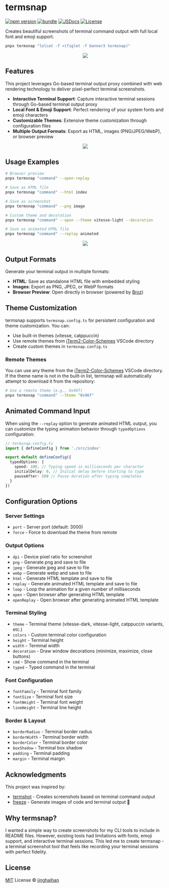# termsnap

[![npm version][npm-version-src]][npm-version-href]
[![bundle][bundle-src]][bundle-href]
[![JSDocs][jsdocs-src]][jsdocs-href]
[![License][license-src]][license-href]

Creates beautiful screenshots of terminal command output with full local font and emoji support.

```sh
pnpx termsnap "lolcat -f <(figlet -f banner3 termsnap)"
```

<p align='center'>
<img src='./assets/logo.png' />
</p>

## Features

This project leverages Go-based terminal output proxy combined with web rendering technology to deliver pixel-perfect terminal screenshots.

- **Interactive Terminal Support**: Capture interactive terminal sessions through Go-based terminal output proxy
- **Local Font & Emoji Support**: Perfect rendering of your system fonts and emoji characters
- **Customizable Themes**: Extensive theme customization through configuration files
- **Multiple Output Formats**: Export as HTML, images (PNG/JPEG/WebP), or browser preview

<p align='center'>
<img src='./assets/emoji.png' />
</p>

## Usage Examples

```sh
# Browser preview
pnpx termsnap "command" --open-replay

# Save as HTML file
pnpx termsnap "command" --html index

# Save as screenshot
pnpx termsnap "command" --png image

# Custom theme and decoration
pnpx termsnap "command" --open --theme vitesse-light --decoration

# Save as animated HTML file
pnpx termsnap "command" --replay animated
```

<p align='center'>
<img src='./assets/help.png' />
</p>

## Output Formats

Generate your terminal output in multiple formats:

- **HTML**: Save as standalone HTML file with embedded styling
- **Images**: Export as PNG, JPEG, or WebP formats
- **Browser Preview**: Open directly in browser (powered by [Broz](https://github.com/antfu/broz))

## Theme Customization

termsnap supports `termsnap.config.ts` for persistent configuration and theme customization. You can:

- Use built-in themes (vitesse, catppuccin)
- Use remote themes from [iTerm2-Color-Schemes](https://github.com/mbadolato/iTerm2-Color-Schemes) VSCode directory
- Create custom themes in `termsnap.config.ts`

### Remote Themes

You can use any theme from the [iTerm2-Color-Schemes](https://github.com/mbadolato/iTerm2-Color-Schemes) VSCode directory. If the theme name is not in the built-in list, termsnap will automatically attempt to download it from the repository:

```sh
# Use a remote theme (e.g., 0x96f)
pnpx termsnap "command" --theme "0x96f"
```

## Animated Command Input

When using the `--replay` option to generate animated HTML output, you can customize the typing animation behavior through `typedOptions` configuration:

```typescript
// termsnap.config.ts
import { defineConfig } from './src/index'

export default defineConfig({
  typedOptions: {
    speed: 100, // Typing speed in milliseconds per character
    initialDelay: 0, // Initial delay before starting to type
    pauseAfter: 500 // Pause duration after typing completes
  }
})
```

## Configuration Options

### Server Settings
- `port` - Server port (default: 3000)
- `force` - Force to download the theme from remote

### Output Options
- `dpi` - Device pixel ratio for screenshot
- `png` - Generate png and save to file
- `jpeg` - Generate jpeg and save to file
- `webp` - Generate webp and save to file
- `html` - Generate HTML template and save to file
- `replay` - Generate animated HTML template and save to file
- `loop` - Loop the animation for a given number of milliseconds
- `open` - Open browser after generating HTML template
- `openReplay` - Open browser after generating animated HTML template

### Terminal Styling
- `theme` - Terminal theme (vitesse-dark, vitesse-light, catppuccin variants, etc.)
- `colors` - Custom terminal color configuration
- `height` - Terminal height
- `width` - Terminal width
- `decoration` - Draw window decorations (minimize, maximize, close buttons)
- `cmd` - Show command in the terminal
- `typed` - Typed command in the terminal

### Font Configuration
- `fontFamily` - Terminal font family
- `fontSize` - Terminal font size
- `fontWeight` - Terminal font weight
- `lineHeight` - Terminal line height

### Border & Layout
- `borderRadius` - Terminal border radius
- `borderWidth` - Terminal border width
- `borderColor` - Terminal border color
- `boxShadow` - Terminal box shadow
- `padding` - Terminal padding
- `margin` - Terminal margin

## Acknowledgments

This project was inspired by:
- [termshot](https://github.com/homeport/termshot) - Creates screenshots based on terminal command output
- [freeze](https://github.com/charmbracelet/freeze) - Generate images of code and terminal output 📸

## Why termsnap?

I wanted a simple way to create screenshots for my CLI tools to include in README files. However, existing tools had limitations with fonts, emoji support, and interactive terminal sessions. This led me to create termsnap - a terminal screenshot tool that feels like recording your terminal sessions with perfect fidelity.

## License

[MIT](./LICENSE) License © [jinghaihan](https://github.com/jinghaihan)

<!-- Badges -->

[npm-version-src]: https://img.shields.io/npm/v/termsnap?style=flat&colorA=080f12&colorB=1fa669
[npm-version-href]: https://npmjs.com/package/termsnap
[npm-downloads-src]: https://img.shields.io/npm/dm/termsnap?style=flat&colorA=080f12&colorB=1fa669
[npm-downloads-href]: https://npmjs.com/package/termsnap
[bundle-src]: https://img.shields.io/bundlephobia/minzip/termsnap?style=flat&colorA=080f12&colorB=1fa669&label=minzip
[bundle-href]: https://bundlephobia.com/result?p=termsnap
[license-src]: https://img.shields.io/badge/license-MIT-blue.svg?style=flat&colorA=080f12&colorB=1fa669
[license-href]: https://github.com/jinghaihan/termsnap/LICENSE
[jsdocs-src]: https://img.shields.io/badge/jsdocs-reference-080f12?style=flat&colorA=080f12&colorB=1fa669
[jsdocs-href]: https://www.jsdocs.io/package/termsnap
